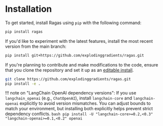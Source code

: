 # Installation

To get started, install Ragas using `pip` with the following command:

```bash
pip install ragas
```

If you'd like to experiment with the latest features, install the most recent version from the main branch:

```bash
pip install git+https://github.com/explodinggradients/ragas.git
```

If you're planning to contribute and make modifications to the code, ensure that you clone the repository and set it up as an [editable install](https://pip.pypa.io/en/stable/topics/local-project-installs/#editable-installs).

```bash
git clone https://github.com/explodinggradients/ragas.git 
pip install -e .
```

!!! note on "LangChain OpenAI dependency versions": If you use `langchain_openai` (e.g., `ChatOpenAI`), install `langchain-core` and `langchain-openai` explicitly to avoid version mismatches. You can adjust bounds to match your environment, but installing both explicitly helps prevent strict dependency conflicts.
    ```bash
    pip install -U "langchain-core>=0.2,<0.3" "langchain-openai>=0.1,<0.2" openai
    ```
